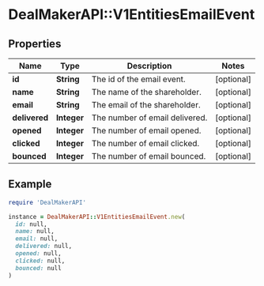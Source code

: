 # DealMakerAPI::V1EntitiesEmailEvent

## Properties

| Name | Type | Description | Notes |
| ---- | ---- | ----------- | ----- |
| **id** | **String** | The id of the email event. | [optional] |
| **name** | **String** | The name of the shareholder. | [optional] |
| **email** | **String** | The email of the shareholder. | [optional] |
| **delivered** | **Integer** | The number of email delivered. | [optional] |
| **opened** | **Integer** | The number of email opened. | [optional] |
| **clicked** | **Integer** | The number of email clicked. | [optional] |
| **bounced** | **Integer** | The number of email bounced. | [optional] |

## Example

```ruby
require 'DealMakerAPI'

instance = DealMakerAPI::V1EntitiesEmailEvent.new(
  id: null,
  name: null,
  email: null,
  delivered: null,
  opened: null,
  clicked: null,
  bounced: null
)
```

